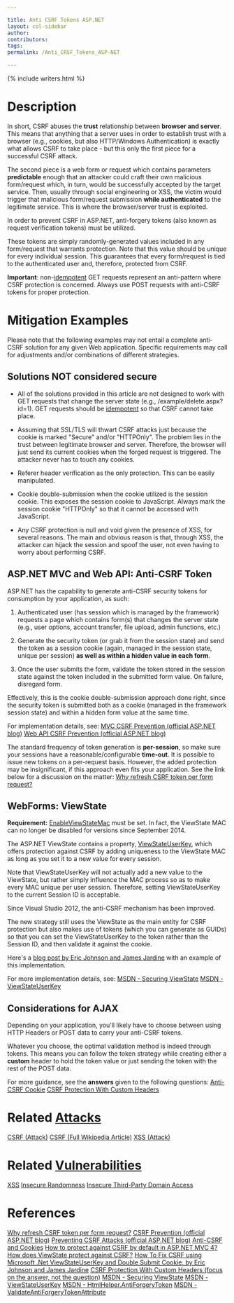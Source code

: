 ```yaml
---

title: Anti CSRF Tokens ASP.NET
layout: col-sidebar
author:
contributors:
tags:
permalink: /Anti_CRSF_Tokens_ASP-NET

---
```


{% include writers.html %}

# Description

In short, CSRF abuses the **trust** relationship between **browser and
server**. This means that anything that a server uses in order to
establish trust with a browser (e.g., cookies, but also HTTP/Windows
Authentication) is exactly what allows CSRF to take place - but this
only the first piece for a successful CSRF attack.

The second piece is a web form or request which contains parameters
**predictable** enough that an attacker could craft their own malicious
form/request which, in turn, would be successfully accepted by the
target service. Then, usually through social engineering or XSS, the
victim would trigger that malicious form/request submission **while
authenticated** to the legitimate service. This is where the
browser/server trust is exploited.

In order to prevent CSRF in ASP.NET, anti-forgery tokens (also known as
request verification tokens) must be utilized.

These tokens are simply randomly-generated values included in any
form/request that warrants protection. Note that this value should be
unique for every individual session. This guarantees that every
form/request is tied to the authenticated user and, therefore, protected
from CSRF.

**Important**: non-[idempotent](https://www.wordnik.com/words/idempotent) GET requests
represent an anti-pattern where CSRF protection is concerned. Always use
POST requests with anti-CSRF tokens for proper protection.

# Mitigation Examples

Please note that the following examples may not entail a complete
anti-CSRF solution for any given Web application. Specific requirements
may call for adjustments and/or combinations of different strategies.

## Solutions NOT considered secure

- All of the solutions provided in this article are not designed to
work with GET requests that change the server state (e.g.,
/example/delete.aspx?id=1). GET requests should be
[idempotent](https://www.wordnik.com/words/idempotent) so that CSRF
cannot take place.

- Assuming that SSL/TLS will thwart CSRF attacks just because the
cookie is marked "Secure" and/or "HTTPOnly". The problem lies in the
trust between legitimate browser and server. Therefore, the browser will
just send its current cookies when the forged request is triggered. The
attacker never has to touch any cookies.

- Referer header verification as the only protection. This can be
easily manipulated.

- Cookie double-submission when the cookie utilized is the session
cookie. This exposes the session cookie to JavaScript. Always mark the
session cookie "HTTPOnly" so that it cannot be accessed with JavaScript.

- Any CSRF protection is null and void given the presence of XSS, for
several reasons. The main and obvious reason is that, through XSS, the
attacker can hijack the session and spoof the user, not even having to
worry about performing CSRF.

## ASP.NET MVC and Web API: Anti-CSRF Token

ASP.NET has the capability to generate anti-CSRF security tokens for
consumption by your application, as such:

1) Authenticated user (has session which is managed by the framework)
requests a page which contains form(s) that changes the server state
(e.g., user options, account transfer, file upload, admin functions,
etc.)

2) Generate the security token (or grab it from the session state) and
send the token as a session cookie (again, managed in the session state,
unique per session) **as well as within a hidden value in each form**.

3) Once the user submits the form, validate the token stored in the
session state against the token included in the submitted form value. On
failure, disregard form.

Effectively, this is the cookie double-submission approach done right,
since the security token is submitted both as a cookie (managed in the
framework session state) and within a hidden form value at the same
time.

For implementation details, see:
[MVC CSRF Prevention (official ASP.NET blog)](http://www.asp.net/mvc/overview/security/xsrfcsrf-prevention-in-aspnet-mvc-and-web-pages)
[Web API CSRF Prevention (official ASP.NET blog)](http://www.asp.net/web-api/overview/security/preventing-cross-site-request-forgery-%28csrf%29-attacks)

The standard frequency of token generation is **per-session**, so make
sure your sessions have a reasonable/configurable **time-out**. It is
possible to issue new tokens on a per-request basis. However, the added
protection may be insignificant, if this approach even fits your
application. See the link below for a discussion on the matter:
[Why refresh CSRF token per form request?](http://security.stackexchange.com/questions/22903/why-refresh-csrf-token-per-form-request)

## WebForms: ViewState

**Requirement:**
[EnableViewStateMac](https://msdn.microsoft.com/en-us/library/ms972969.aspx#securitybarriers_topic5)
must be set.
In fact, the ViewState MAC can no longer be disabled for versions since
September 2014.

The ASP.NET ViewState contains a property,
[ViewStateUserKey](https://msdn.microsoft.com/en-us/library/ms972969.aspx#securitybarriers_topic2),
which offers protection against CSRF by adding uniqueness to the
ViewState MAC as long as you set it to a new value for every session.

Note that ViewStateUserKey will not actually add a new value to the
ViewState, but rather simply influence the MAC process so as to make
every MAC unique per user session. Therefore, setting ViewStateUserKey
to the current Session ID is acceptable.

Since Visual Studio 2012, the anti-CSRF mechanism has been improved.

The new strategy still uses the ViewState as the main entity for CSRF
protection but also makes use of tokens (which you can generate as
GUIDs) so that you can set the ViewStateUserKey to the token rather than
the Session ID, and then validate it against the cookie.

Here's a [blog post by Eric Johnson and James Jardine](http://software-security.sans.org/developer-how-to/developer-guide-csrf)
with an example of this implementation.

For more implementation details, see:
[MSDN - Securing ViewState](http://msdn.microsoft.com/en-us/library/ms178199%28v=vs.85%29.aspx)
[MSDN - ViewStateUserKey](http://msdn.microsoft.com/en-us/library/ms972969.aspx#securitybarriers_topic2)

## Considerations for AJAX

Depending on your application, you'll likely have to choose between
using HTTP Headers or POST data to carry your anti-CSRF tokens.

Whatever you choose, the optimal validation method is indeed through
tokens. This means you can follow the token strategy while creating
either a **custom** header to hold the token value or just sending the
token with the rest of the POST data.

For more guidance, see the **answers** given to the following
questions:
[Anti-CSRF Cookie](http://stackoverflow.com/questions/8253396/anti-csrf-cookie)
[CSRF Protection With Custom Headers](http://security.stackexchange.com/questions/23371/csrf-protection-with-custom-headers-and-without-validating-token)

# Related [Attacks](https://owasp.org/www-community/attacks/)

[CSRF (Attack)](https://owasp.org/www-community/attacks/csrf/)
[CSRF (Full Wikipedia Article)](https://en.wikipedia.org/wiki/Cross-site_request_forgery)
[XSS (Attack)](https://owasp.org/www-community/attacks/xss/)

# Related [Vulnerabilities](https://owasp.org/www-community/vulnerabilities/)

[XSS](https://www.owasp.org/index.php/Cross_Site_Scripting_Flaw)
[Insecure Randomness](https://owasp.org/www-community/vulnerabilities/Insecure_Randomness)
[Insecure Third-Party Domain Access](https://owasp.org/www-community/vulnerabilities/Insecure_Third_Party_Domain_Access)

# References

[Why refresh CSRF token per form request?](http://security.stackexchange.com/questions/22903/why-refresh-csrf-token-per-form-request)
[CSRF Prevention (official ASP.NET blog)](http://www.asp.net/mvc/overview/security/xsrfcsrf-prevention-in-aspnet-mvc-and-web-pages)
[Preventing CSRF Attacks (official ASP.NET blog)](http://www.asp.net/web-api/overview/security/preventing-cross-site-request-forgery-%28csrf%29-attacks)
[Anti-CSRF and Cookies](http://stackoverflow.com/questions/8253396/anti-csrf-cookie)
[How to protect against CSRF by default in ASP.NET MVC 4?](http://stackoverflow.com/questions/9965342/how-to-protect-against-csrf-by-default-in-asp-net-mvc-4)
[How does ViewState protect against CSRF?](http://security.stackexchange.com/questions/19152/how-does-viewstate-protect-against-csrf)
[How To Fix CSRF using Microsoft .Net ViewStateUserKey and Double Submit Cookie, by Eric Johnson and James Jardine](http://software-security.sans.org/developer-how-to/developer-guide-csrf)
[CSRF Protection With Custom Headers (focus on the answer, not the question)](http://security.stackexchange.com/questions/23371/csrf-protection-with-custom-headers-and-without-validating-token)
[MSDN - Securing ViewState](http://msdn.microsoft.com/en-us/library/ms178199%28v=vs.85%29.aspx)
[MSDN - ViewStateUserKey](http://msdn.microsoft.com/en-us/library/ms972969.aspx#securitybarriers_topic2)
[MSDN - HtmlHelper.AntiForgeryToken](http://msdn.microsoft.com/en-us/library/dd470175%28v=vs.100%29.aspx)
[MSDN - ValidateAntiForgeryTokenAttribute](http://msdn.microsoft.com/en-us/library/system.web.mvc.validateantiforgerytokenattribute%28v=vs.100%29.aspx)

